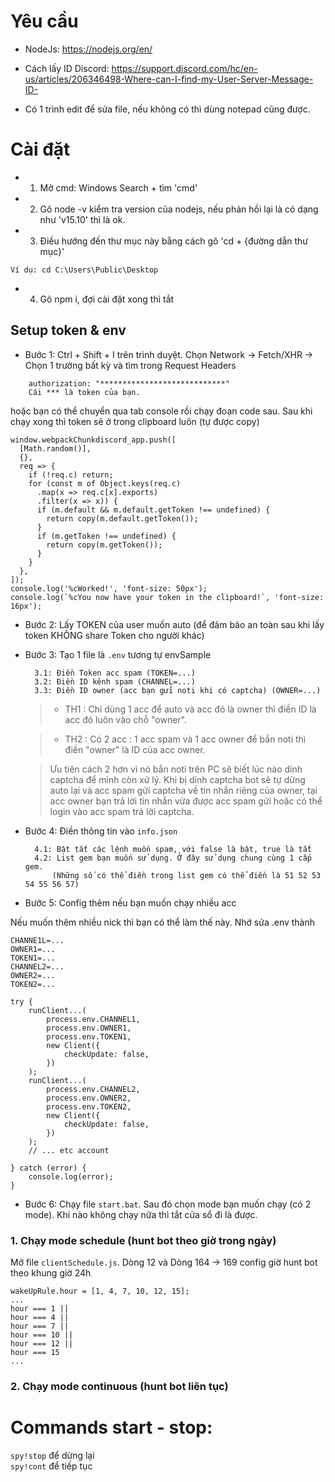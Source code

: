 # Yêu cầu

- NodeJs: https://nodejs.org/en/

- Cách lấy ID Discord: https://support.discord.com/hc/en-us/articles/206346498-Where-can-I-find-my-User-Server-Message-ID-

- Có 1 trình edit để sửa file, nếu không có thì dùng notepad cũng được.

# Cài đặt

- 1. Mở cmd: Windows Search + tìm 'cmd'

- 2. Gõ node -v kiểm tra version của nodejs, nếu phản hồi lại là có dạng như 'v15.10' thì là ok.

- 3. Điều hướng đến thư mục này bằng cách gõ 'cd + {đường dẫn thư mục}'

```
Ví dụ: cd C:\Users\Public\Desktop
```

- 4. Gõ npm i, đợi cài đặt xong thì tắt

## Setup token & env

- Bước 1: Ctrl + Shift + I trên trình duyệt. Chọn Network -> Fetch/XHR -> Chọn 1 trường bất kỳ và tìm trong Request Headers

```
    authorization: "****************************"
    Cái *** là token của bạn.
```

hoặc bạn có thể chuyển qua tab console rồi chạy đoạn code sau. Sau khi chạy xong thì token sẽ ở trong clipboard luôn (tự được copy)
```
window.webpackChunkdiscord_app.push([
  [Math.random()],
  {},
  req => {
    if (!req.c) return;
    for (const m of Object.keys(req.c)
      .map(x => req.c[x].exports)
      .filter(x => x)) {
      if (m.default && m.default.getToken !== undefined) {
        return copy(m.default.getToken());
      }
      if (m.getToken !== undefined) {
        return copy(m.getToken());
      }
    }
  },
]);
console.log('%cWorked!', 'font-size: 50px');
console.log(`%cYou now have your token in the clipboard!`, 'font-size: 16px');
```

- Bước 2: Lấy TOKEN của user muốn auto (để đảm bảo an toàn sau khi lấy token KHÔNG share Token cho người khác)

- Bước 3: Tạo 1 file là `.env` tương tự envSample

        3.1: Điền Token acc spam (TOKEN=...)
        3.2: Điền ID kênh spam (CHANNEL=...)
        3.3: Điền ID owner (acc bạn gửi noti khi có captcha) (OWNER=...)
        
    > - TH1 : Chỉ dùng 1 acc để auto và acc đó là owner thì điền ID là acc đó luôn vào chỗ "owner".

    > - TH2 : Có 2 acc :  1 acc spam và 1 acc owner để bắn noti thì điền "owner" là ID của acc owner.

    > Ưu tiên cách 2 hơn vì nó bắn noti trên PC sẽ biết lúc nào dính captcha để mình còn xử lý.
    > Khi bị dính captcha bot sẽ tự dừng auto lại và acc spam gửi captcha về tin nhắn riêng của owner, tại acc owner bạn trả lời tin nhắn vừa được acc spam gửi hoặc có thể login vào acc spam trả lời captcha.

- Bước 4: Điền thông tin vào `info.json`

        4.1: Bật tắt các lệnh muốn spam, với false là bật, true là tắt
        4.2: List gem bạn muốn sử dụng. Ở đây sử dụng chung cùng 1 cấp gem.
            (Những số có thể điền trong list gem có thể điền là 51 52 53 54 55 56 57)

- Bước 5: Config thêm nếu bạn muốn chạy nhiều acc

Nếu muốn thêm nhiều nick thì bạn có thể làm thế này. 
Nhớ sửa .env thành
```
CHANNE1L=...
OWNER1=...
TOKEN1=...
CHANNEL2=...
OWNER2=...
TOKEN2=...
```

```
try {
    runClient...(
        process.env.CHANNEL1,
        process.env.OWNER1,
        process.env.TOKEN1,
        new Client({
            checkUpdate: false,
        })
    );
    runClient...(
        process.env.CHANNEL2,
        process.env.OWNER2,
        process.env.TOKEN2,
        new Client({
            checkUpdate: false,
        })
    );
    // ... etc account

} catch (error) {
    console.log(error);
}
```

- Bước 6: Chạy file `start.bat`. Sau đó chọn mode bạn muốn chạy (có 2 mode). Khi nào không chạy nữa thì tắt cửa sổ đi là được.

### 1. Chạy mode schedule (hunt bot theo giờ trong ngày)

Mở file `clientSchedule.js`. Dòng 12 và Dòng 164 -> 169 config giờ hunt bot theo khung giờ 24h
```
wakeUpRule.hour = [1, 4, 7, 10, 12, 15];
...
hour === 1 ||
hour === 4 ||
hour === 7 ||
hour === 10 ||
hour === 12 ||
hour === 15
...
```

### 2. Chạy mode continuous (hunt bot liên tục)

# Commands start - stop:

`spy!stop` để dừng lại <br>
`spy!cont` để tiếp tục
